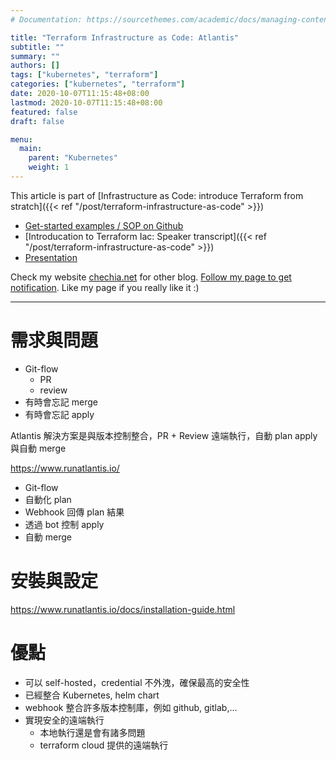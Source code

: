 ```yaml
---
# Documentation: https://sourcethemes.com/academic/docs/managing-content/

title: "Terraform Infrastructure as Code: Atlantis"
subtitle: ""
summary: ""
authors: []
tags: ["kubernetes", "terraform"]
categories: ["kubernetes", "terraform"]
date: 2020-10-07T11:15:48+08:00
lastmod: 2020-10-07T11:15:48+08:00
featured: false
draft: false

menu:
  main:
    parent: "Kubernetes"
    weight: 1
---
```


This article is part of [Infrastructure as Code: introduce Terraform from stratch]({{< ref "/post/terraform-infrastructure-as-code" >}})
- [Get-started examples / SOP on Github](https://github.com/chechiachang/terraform-playground)
- [Introducation to Terraform Iac: Speaker transcript]({{< ref "/post/terraform-infrastructure-as-code" >}})
- [Presentation](https://slides.com/chechiachang/terraform-introduction/edit)

Check my website [chechia.net](https://chechia.net) for other blog. [Follow my page to get notification](https://www.facebook.com/engineer.from.scratch). Like my page if you really like it :)

---

# 需求與問題

- Git-flow
  - PR
  - review
- 有時會忘記 merge
- 有時會忘記 apply

Atlantis 解決方案是與版本控制整合，PR + Review
遠端執行，自動 plan apply 與自動 merge

https://www.runatlantis.io/

- Git-flow
- 自動化 plan
- Webhook 回傳 plan 結果
- 透過 bot 控制 apply
- 自動 merge

# 安裝與設定

https://www.runatlantis.io/docs/installation-guide.html

# 優點

- 可以 self-hosted，credential 不外洩，確保最高的安全性
- 已經整合 Kubernetes, helm chart
- webhook 整合許多版本控制庫，例如 github, gitlab,...
- 實現安全的遠端執行
  - 本地執行還是會有諸多問題
  - terraform cloud 提供的遠端執行
